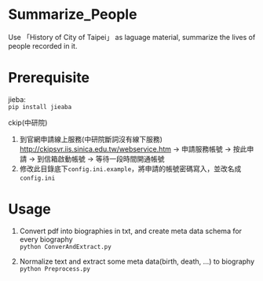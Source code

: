 # Summarize_People
Use 「History of City of Taipei」 as laguage material, summarize the lives of people recorded in it. 
  
# Prerequisite
jieba:  
`pip install jieaba`
  
ckip(中研院)  
1. 到官網申請線上服務(中研院斷詞沒有線下服務)
http://ckipsvr.iis.sinica.edu.tw/webservice.htm → 申請服務帳號 → 按此申請 → 到信箱啟動帳號 → 等待一段時間開通帳號  
2. 修改此目錄底下`config.ini.example`，將申請的帳號密碼寫入，並改名成`config.ini`  

# Usage
1. Convert pdf into biographies in txt, and create meta data schema for every biography  
`python ConverAndExtract.py`

2. Normalize text and extract some meta data(birth, death, ...) to biography  
`python Preprocess.py`
